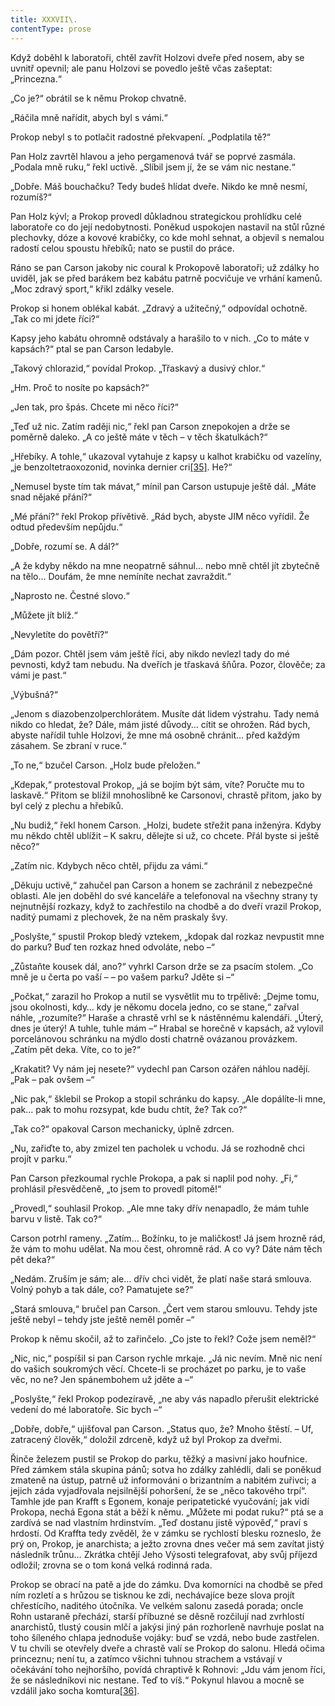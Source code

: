 ```yaml
---
title: XXXVII\.
contentType: prose
---
```


<section>

Když doběhl k laboratoři, chtěl zavřít Holzovi dveře před nosem, aby se uvnitř opevnil; ale panu Holzovi se povedlo ještě včas zašeptat: „Princezna.“

„Co je?“ obrátil se k němu Prokop chvatně.

„Ráčila mně nařídit, abych byl s vámi.“

Prokop nebyl s to potlačit radostné překvapení. „Podplatila tě?“

Pan Holz zavrtěl hlavou a jeho pergamenová tvář se poprvé zasmála. „Podala mně ruku,“ řekl uctivě. „Slíbil jsem jí, že se vám nic nestane.“

„Dobře. Máš bouchačku? Tedy budeš hlídat dveře. Nikdo ke mně nesmí, rozumíš?“

Pan Holz kývl; a Prokop provedl důkladnou strategickou prohlídku celé laboratoře co do její nedobytnosti. Poněkud uspokojen nastavil na stůl různé plechovky, dóze a kovové krabičky, co kde mohl sehnat, a objevil s nemalou radostí celou spoustu hřebíků; nato se pustil do práce.

Ráno se pan Carson jakoby nic coural k Prokopově laboratoři; už zdálky ho uviděl, jak se před barákem bez kabátu patrně pocvičuje ve vrhání kamenů. „Moc zdravý sport,“ křikl zdálky vesele.

Prokop si honem oblékal kabát. „Zdravý a užitečný,“ odpovídal ochotně. „Tak co mi jdete říci?“

Kapsy jeho kabátu ohromně odstávaly a harašilo to v nich. „Co to máte v kapsách?“ ptal se pan Carson ledabyle.

„Takový chlorazid,“ povídal Prokop. „Třaskavý a dusivý chlor.“

„Hm. Proč to nosíte po kapsách?“

„Jen tak, pro špás. Chcete mi něco říci?“

„Teď už nic. Zatím raději nic,“ řekl pan Carson znepokojen a drže se poměrně daleko. „A co ještě máte v těch – v těch škatulkách?“

„Hřebíky. A tohle,“ ukazoval vytahuje z kapsy u kalhot krabičku od vazelíny, „je benzoltetraoxozonid, novinka dernier cri[\[35\]](./resources/undefined). He?“

„Nemusel byste tím tak mávat,“ mínil pan Carson ustupuje ještě dál. „Máte snad nějaké přání?“

„Mé přání?“ řekl Prokop přívětivě. „Rád bych, abyste JIM něco vyřídil. Že odtud především nepůjdu.“

„Dobře, rozumí se. A dál?“

„A že kdyby někdo na mne neopatrně sáhnul… nebo mně chtěl jít zbytečně na tělo… Doufám, že mne nemíníte nechat zavraždit.“

„Naprosto ne. Čestné slovo.“

„Můžete jít blíž.“

„Nevyletíte do povětří?“

„Dám pozor. Chtěl jsem vám ještě říci, aby nikdo nevlezl tady do mé pevnosti, když tam nebudu. Na dveřích je třaskavá šňůra. Pozor, člověče; za vámi je past.“

„Výbušná?“

„Jenom s diazobenzolperchlorátem. Musíte dát lidem výstrahu. Tady nemá nikdo co hledat, že? Dále, mám jisté důvody… cítit se ohrožen. Rád bych, abyste nařídil tuhle Holzovi, že mne má osobně chránit… před každým zásahem. Se zbraní v ruce.“

„To ne,“ bzučel Carson. „Holz bude přeložen.“

„Kdepak,“ protestoval Prokop, „já se bojím být sám, víte? Poručte mu to laskavě.“ Přitom se blížil mnohoslibně ke Carsonovi, chrastě přitom, jako by byl celý z plechu a hřebíků.

„Nu budiž,“ řekl honem Carson. „Holzi, budete střežit pana inženýra. Kdyby mu někdo chtěl ublížit – K sakru, dělejte si už, co chcete. Přál byste si ještě něco?“

„Zatím nic. Kdybych něco chtěl, přijdu za vámi.“

„Děkuju uctivě,“ zahučel pan Carson a honem se zachránil z nebezpečné oblasti. Ale jen doběhl do své kanceláře a telefonoval na všechny strany ty nejnutnější rozkazy, když to zachřestilo na chodbě a do dveří vrazil Prokop, naditý pumami z plechovek, že na něm praskaly švy.

„Poslyšte,“ spustil Prokop bledý vztekem, „kdopak dal rozkaz nevpustit mne do parku? Buď ten rozkaz hned odvoláte, nebo –“

„Zůstaňte kousek dál, ano?“ vyhrkl Carson drže se za psacím stolem. „Co mně je u čerta po vaší – – po vašem parku? Jděte si –“

„Počkat,“ zarazil ho Prokop a nutil se vysvětlit mu to trpělivě: „Dejme tomu, jsou okolnosti, kdy… kdy je někomu docela jedno, co se stane,“ zařval náhle, „rozumíte?“ Haraše a chrastě vrhl se k nástěnnému kalendáři. „Úterý, dnes je úterý! A tuhle, tuhle mám –“ Hrabal se horečně v kapsách, až vylovil porcelánovou schránku na mýdlo dosti chatrně ovázanou provázkem. „Zatím pět deka. Víte, co to je?“

„Krakatit? Vy nám jej nesete?“ vydechl pan Carson ozářen náhlou nadějí. „Pak – pak ovšem –“

„Nic pak,“ šklebil se Prokop a stopil schránku do kapsy. „Ale dopálíte-li mne, pak… pak to mohu rozsypat, kde budu chtít, že? Tak co?“

„Tak co?“ opakoval Carson mechanicky, úplně zdrcen.

„Nu, zařiďte to, aby zmizel ten pacholek u vchodu. Já se rozhodně chci projít v parku.“

Pan Carson přezkoumal rychle Prokopa, a pak si naplil pod nohy. „Fi,“ prohlásil přesvědčeně, „to jsem to provedl pitomě!“

„Provedl,“ souhlasil Prokop. „Ale mne taky dřív nenapadlo, že mám tuhle barvu v listě. Tak co?“

Carson potrhl rameny. „Zatím… Božínku, to je maličkost! Já jsem hrozně rád, že vám to mohu udělat. Na mou čest, ohromně rád. A co vy? Dáte nám těch pět deka?“

„Nedám. Zruším je sám; ale… dřív chci vidět, že platí naše stará smlouva. Volný pohyb a tak dále, co? Pamatujete se?“

„Stará smlouva,“ bručel pan Carson. „Čert vem starou smlouvu. Tehdy jste ještě nebyl – tehdy jste ještě neměl poměr –“

Prokop k němu skočil, až to zařinčelo. „Co jste to řekl? Cože jsem neměl?“

„Nic, nic,“ pospíšil si pan Carson rychle mrkaje. „Já nic nevím. Mně nic není do vašich soukromých věcí. Chcete-li se procházet po parku, je to vaše věc, no ne? Jen spánembohem už jděte a –“

„Poslyšte,“ řekl Prokop podezíravě, „ne aby vás napadlo přerušit elektrické vedení do mé laboratoře. Sic bych –“

„Dobře, dobře,“ ujišťoval pan Carson. „Status quo, že? Mnoho štěstí. – Uf, zatracený člověk,“ doložil zdrceně, když už byl Prokop za dveřmi.

Řinče železem pustil se Prokop do parku, těžký a masivní jako houfnice. Před zámkem stála skupina pánů; sotva ho zdálky zahlédli, dali se poněkud zmateně na ústup, patrně už informováni o brizantním a nabitém zuřivci; a jejich záda vyjadřovala nejsilnější pohoršení, že se „něco takového trpí“. Tamhle jde pan Krafft s Egonem, konaje peripatetické vyučování; jak vidí Prokopa, nechá Egona stát a běží k němu. „Můžete mi podat ruku?“ ptá se a zardívá se nad vlastním hrdinstvím. „Teď dostanu jistě výpověď,“ praví s hrdostí. Od Kraffta tedy zvěděl, že v zámku se rychlostí blesku rozneslo, že prý on, Prokop, je anarchista; a ježto zrovna dnes večer má sem zavítat jistý následník trůnu… Zkrátka chtějí Jeho Výsosti telegrafovat, aby svůj příjezd odložil; zrovna se o tom koná velká rodinná rada.

Prokop se obrací na patě a jde do zámku. Dva komorníci na chodbě se před ním rozletí a s hrůzou se tisknou ke zdi, nechávajíce beze slova projít chřestícího, naditého útočníka. Ve velkém salonu zasedá porada; oncle Rohn ustaraně přechází, starší příbuzné se děsně rozčilují nad zvrhlostí anarchistů, tlustý cousin mlčí a jakýsi jiný pán rozhorleně navrhuje poslat na toho šíleného chlapa jednoduše vojáky: buď se vzdá, nebo bude zastřelen. V tu chvíli se otevřely dveře a chrastě valí se Prokop do salonu. Hledá očima princeznu; není tu, a zatímco všichni tuhnou strachem a vstávají v očekávání toho nejhoršího, povídá chraptivě k Rohnovi: „Jdu vám jenom říci, že se následníkovi nic nestane. Teď to víš.“ Pokynul hlavou a mocně se vzdálil jako socha komtura[\[36\]](./resources/undefined).

</section>
